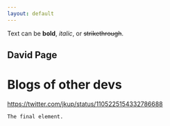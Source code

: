 ```yaml
---
layout: default
---
```


Text can be **bold**, _italic_, or ~~strikethrough~~.

## David Page

# Blogs of other devs

https://twitter.com/jkup/status/1105225154332786688

```
The final element.
```
